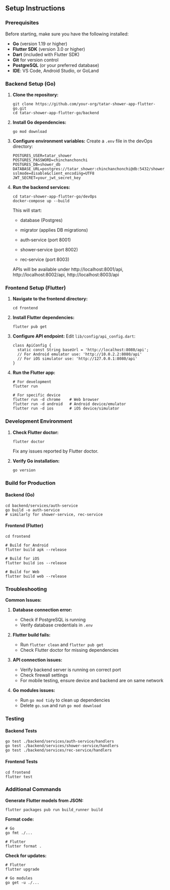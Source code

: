 ## Setup Instructions

### Prerequisites
Before starting, make sure you have the following installed:

- **Go** (version 1.19 or higher)
- **Flutter SDK** (version 3.0 or higher)
- **Dart** (included with Flutter SDK)
- **Git** for version control
- **PostgreSQL** (or your preferred database)
- **IDE**: VS Code, Android Studio, or GoLand

### Backend Setup (Go)

1. **Clone the repository:**
   ```
   git clone https://github.com/your-org/tatar-shower-app-flutter-go.git
   cd tatar-shower-app-flutter-go/backend
   ```

2. **Install Go dependencies:**
   ```
   go mod download
   ```

3. **Configure environment variables:**
   Create a `.env` file in the devOps directory:
   ```
   POSTGRES_USER=tatar_shower
   POSTGRES_PASSWORD=chinchanchonchi
   POSTGRES_DB=shower_db
   DATABASE_URL=postgres://tatar_shower:chinchanchonchi@db:5432/shower_db?sslmode=disable&client_encoding=UTF8
   JWT_SECRET=your_jwt_secret_key
   ```

4. **Run the backend services:**
   ```
   cd tatar-shower-app-flutter-go/devOps
   docker-compose up --build
   ```
   This will start:
   - database (Postgres)

   - migrator (applies DB migrations)

   - auth‑service (port 8001)

   - shower‑service (port 8002)

   - rec‑service (port 8003)

   APIs will be available under http://localhost:8001/api, http://localhost:8002/api, http://localhost:8003/api

### Frontend Setup (Flutter)

1. **Navigate to the frontend directory:**
   ```
   cd frontend
   ```

2. **Install Flutter dependencies:**
   ```
   flutter pub get
   ```

3. **Configure API endpoint:**
   Edit `lib/config/api_config.dart`:
   ```
   class ApiConfig {
     static const String baseUrl = 'http://localhost:8080/api';
     // For Android emulator use: 'http://10.0.2.2:8080/api'
     // For iOS simulator use: 'http://127.0.0.1:8080/api'
   }
   ```

4. **Run the Flutter app:**
   ```
   # For development
   flutter run
   
   # For specific device
   flutter run -d chrome    # Web browser
   flutter run -d android   # Android device/emulator
   flutter run -d ios       # iOS device/simulator
   ```

### Development Environment

1. **Check Flutter doctor:**
   ```
   flutter doctor
   ```
   Fix any issues reported by Flutter doctor.

2. **Verify Go installation:**
   ```
   go version
   ```

### Build for Production

#### Backend (Go)
```
cd backend/services/auth-service
go build -o auth-service
# similarly for shower-service, rec-service
```

#### Frontend (Flutter)
```
cd frontend

# Build for Android
flutter build apk --release

# Build for iOS
flutter build ios --release

# Build for Web
flutter build web --release
```

### Troubleshooting

**Common Issues:**

1. **Database connection error:**
   - Check if PostgreSQL is running
   - Verify database credentials in `.env`

2. **Flutter build fails:**
   - Run `flutter clean` and `flutter pub get`
   - Check Flutter doctor for missing dependencies

3. **API connection issues:**
   - Verify backend server is running on correct port
   - Check firewall settings
   - For mobile testing, ensure device and backend are on same network

4. **Go modules issues:**
   - Run `go mod tidy` to clean up dependencies
   - Delete `go.sum` and run `go mod download`

### Testing

#### Backend Tests
```
go test ./backend/services/auth-service/handlers
go test ./backend/services/shower-service/handlers
go test ./backend/services/rec-service/handlers
```

#### Frontend Tests
```
cd frontend
flutter test
```

### Additional Commands

**Generate Flutter models from JSON:**
```
flutter packages pub run build_runner build
```

**Format code:**
```
# Go
go fmt ./...

# Flutter
flutter format .
```

**Check for updates:**
```
# Flutter
flutter upgrade

# Go modules
go get -u ./...
```

